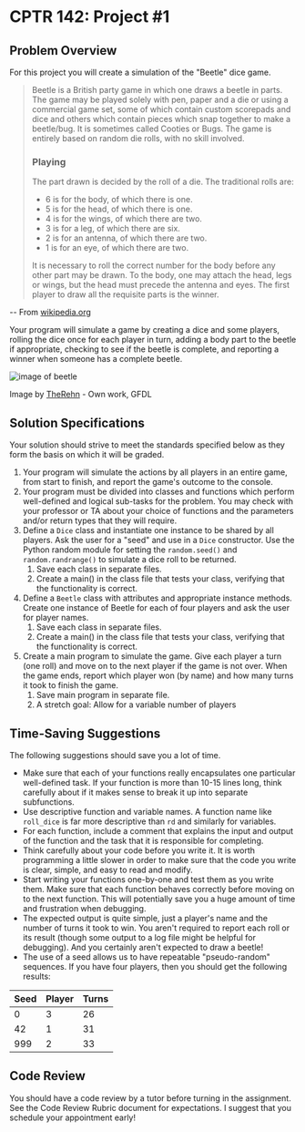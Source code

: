 # CPTR 142: Project #1

## Problem Overview

For this project you will create a simulation of the "Beetle" dice game.

> Beetle is a British party game in which one draws a beetle in parts. The game may be played solely with pen, paper and a die or using a commercial game set, some of which contain custom scorepads and dice and others which contain pieces which snap together to make a beetle/bug. It is sometimes called Cooties or Bugs. The game is entirely based on random die rolls, with no skill involved.
>
> ### Playing
>
> The part drawn is decided by the roll of a die. The traditional rolls are:
>
> * 6 is for the body, of which there is one.
> * 5 is for the head, of which there is one.
> * 4 is for the wings, of which there are two.
> * 3 is for a leg, of which there are six.
> * 2 is for an antenna, of which there are two.
> * 1 is for an eye, of which there are two.
>
> It is necessary to roll the correct number for the body before any other part may be drawn. To the body, one may attach the head, legs or wings, but the head must precede the antenna and eyes. The first player to draw all the requisite parts is the winner.

-- From [wikipedia.org](https://en.wikipedia.org/wiki/Beetle_(game)#/media/File:Beetle_Drive_Beetle.JPG)

Your program will simulate a game by creating a dice and some players, rolling the dice once for each player in turn, adding a body part to the beetle if appropriate, checking to see if the beetle is complete, and reporting a winner when someone has a complete beetle.

![image of beetle](https://upload.wikimedia.org/wikipedia/commons/thumb/d/df/Beetle_Drive_Beetle.JPG/339px-Beetle_Drive_Beetle.JPG) 

Image by [TheRehn](https://commons.wikimedia.org/w/index.php?curid=3361932) - Own work, GFDL

## Solution Specifications

Your solution should strive to meet the standards specified below as they form the basis on which it will be graded.

1. Your program will simulate the actions by all players in an entire game, from start to finish, and report the game's outcome to the console.
1. Your program must be divided into classes and functions which perform well-defined and logical sub-tasks for the problem. You may check with your professor or TA about your choice of functions and the parameters and/or return types that they will require.
1. Define a `Dice` class and instantiate one instance to be shared by all players. Ask the user for a "seed" and use in a `Dice` constructor. Use the Python random module for setting the `random.seed()` and `random.randrange()` to simulate a dice roll to be returned.
    1. Save each class in separate files.
    1. Create a main() in the class file that tests your class, verifying that the functionality is correct.
1. Define a `Beetle` class with attributes and appropriate instance methods. Create one instance of Beetle for each of four players and ask the user for player names.
    1. Save each class in separate files.
    1. Create a main() in the class file that tests your class, verifying that the functionality is correct.
1. Create a main program to simulate the game. Give each player a turn (one roll) and move on to the next player if the game is not over. When the game ends, report which player won (by name) and how many turns it took to finish the game.
    1. Save main program in separate file.
    1. A stretch goal: Allow for a variable number of players

## Time-Saving Suggestions

The following suggestions should save you a lot of time.

* Make sure that each of your functions really encapsulates one particular well-defined task.
  If your function is more than 10-15 lines long, think carefully about if it makes sense to break it up into separate subfunctions.
* Use descriptive function and variable names.
  A function name like ``roll_dice`` is far more descriptive than ``rd`` and similarly for variables.
* For each function, include a comment that explains the input and output of the function and the task that it is responsible for completing.
* Think carefully about your code before you write it.
  It is worth programming a little slower in order to make sure that the code you write is clear, simple, and easy to read and modify.
* Start writing your functions one-by-one and test them as you write them.
  Make sure that each function behaves correctly before moving on to the next function.
  This will potentially save you a huge amount of time and frustration when debugging.
* The expected output is quite simple, just a player's name and the number of turns it took to win.
  You aren't required to report each roll or its result (though some output to a log file might be helpful for debugging).
  And you certainly aren't expected to draw a beetle!
* The use of a seed allows us to have repeatable "pseudo-random" sequences.
  If you have four players, then you should get the following results:

Seed | Player | Turns
-----|--------|------
   0 |    3   |  26  
  42 |    1   |  31  
 999 |    2   |  33

## Code Review

You should have a code review by a tutor before turning in the assignment.
See the Code Review Rubric document for expectations.
I suggest that you schedule your appointment early!
